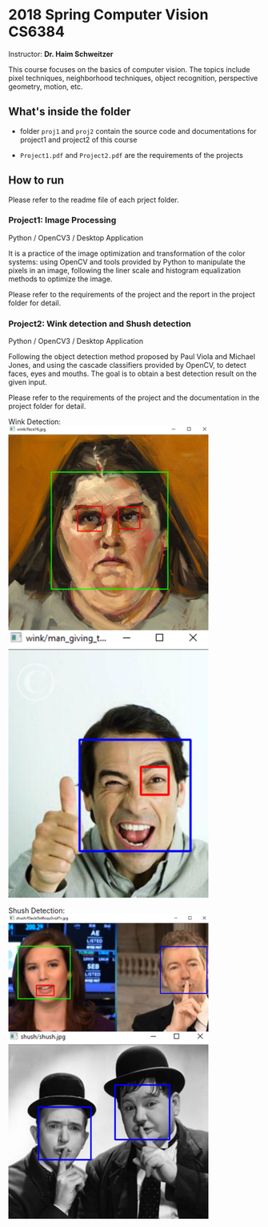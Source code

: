 # 2018 Spring Computer Vision CS6384
Instructor: **Dr. Haim Schweitzer**

This course focuses on the basics of computer vision. The topics include pixel techniques, neighborhood techniques, object recognition, perspective geometry, motion, etc.

## What's inside the folder
- folder `proj1` and `proj2` contain the source code and documentations for project1 and project2 of this course

- `Project1.pdf` and `Project2.pdf` are the requirements of the projects

## How to run
Please refer to the readme file of each prject folder.

### Project1: Image Processing
Python / OpenCV3 / Desktop Application

It is a practice of the image optimization and transformation of the color systems: using OpenCV and tools provided by Python to manipulate the pixels in an image, following the liner scale and histogram equalization methods to optimize the image.

Please refer to the requirements of the project and the report in the project folder for detail.



### Project2: Wink detection and Shush detection
Python / OpenCV3 / Desktop Application

Following the object detection method proposed by Paul Viola and Michael Jones, and using the cascade classifiers provided by OpenCV, to detect faces, eyes and mouths. The goal is to obtain a best detection result on the given input.

Please refer to the requirements of the project and the documentation in the project folder for detail.

Wink Detection:
<img src="project2-1.png" title="snapshot of Wink Detection" width="400">

Shush Detection:
<img src="project2-2.png" title="snapshot of Shush Detection" width="400">

